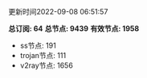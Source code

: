 更新时间2022-09-08 06:51:57

**总订阅: 64**
**总节点: 9439**
**有效节点: 1958**
- ss节点: 191
- trojan节点: 111
- v2ray节点: 1656
